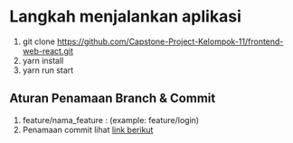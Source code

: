 # Langkah menjalankan aplikasi

1. git clone https://github.com/Capstone-Project-Kelompok-11/frontend-web-react.git
2. yarn install
3. yarn run start

## Aturan Penamaan Branch & Commit

1. feature/nama_feature : (example: feature/login)
2. Penamaan commit lihat [link berikut](https://gist.github.com/joshbuchea/6f47e86d2510bce28f8e7f42ae84c716)
